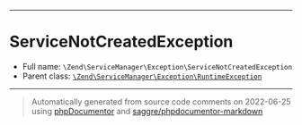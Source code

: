 ***

# ServiceNotCreatedException

* Full name: `\Zend\ServiceManager\Exception\ServiceNotCreatedException`
* Parent class: [`\Zend\ServiceManager\Exception\RuntimeException`](./RuntimeException.md)

***
> Automatically generated from source code comments on 2022-06-25 using [phpDocumentor](http://www.phpdoc.org/) and [saggre/phpdocumentor-markdown](https://github.com/Saggre/phpDocumentor-markdown)
